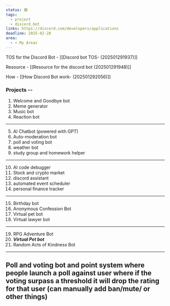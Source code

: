 ```yaml
---
status: 🟥
tags:
  - project
  - discord_bot
links: https://discord.com/developers/applications
deadline: 2025-02-28
area:
  - - My Areas
---
```

TOS for the Discord Bot  - [[Discord bot TOS- (202501291937)]]

Resource - [[Resource for the discord bot (202501291948)]]

How - [[How Discord Bot work- (202501292056)]]



### Projects -- 

1. Welcome and Goodbye bot
2. Meme generator
3. Music bot
4. Reaction bot
---

5. AI Chatbot (powered with GPT)
6. Auto-moderation bot
7. poll and voting bot
8. weather bot 
9. study group and homework helper
---

10. AI code debugger
11. Stock and crypto market
12. discord assistant 
13. automated event scheduler 
14. personal finance tracker
---

15. Birthday bot
16. Anonymous Confession Bot
17. Virtual pet bot 
18. Virtual lawyer bot 
---
19. RPG Adventure Bot
20. ***Virtual Pet bot***
21. Random Acts of Kindness Bot
---
## Poll and voting bot and point system where people launch a poll against user where if the voting surpass a threshold it will drop the rating for that user (can manually add ban/mute/ or other things) 